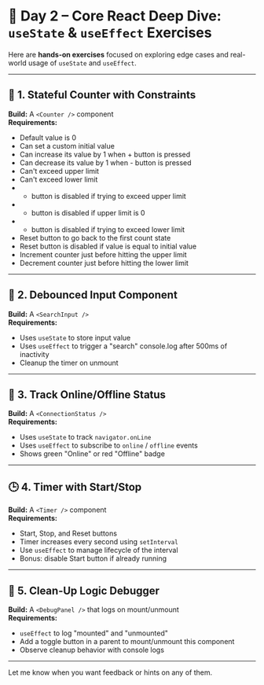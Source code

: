 # 🚧 Day 2 – Core React Deep Dive: `useState` & `useEffect` Exercises

Here are **hands-on exercises** focused on exploring edge cases and real-world usage of `useState` and `useEffect`.

---

## 🧪 1. Stateful Counter with Constraints

**Build:** A `<Counter />` component  
**Requirements:**
- Default value is 0
- Can set a custom initial value
- Can increase its value by 1 when + button is pressed
- Can decrease its value by 1 when - button is pressed
- Can't exceed upper limit
- Can't exceed lower limit
- + button is disabled if trying to exceed upper limit
- + button is disabled if upper limit is 0
- - button is disabled if trying to exceed lower limit
- Reset button to go back to the first count state
- Reset button is disabled if value is equal to initial value
- Increment counter just before hitting the upper limit
- Decrement counter just before hitting the lower limit

---

## 🔁 2. Debounced Input Component

**Build:** A `<SearchInput />`  
**Requirements:**
- Uses `useState` to store input value
- Uses `useEffect` to trigger a "search" console.log after 500ms of inactivity
- Cleanup the timer on unmount

---

## 📶 3. Track Online/Offline Status

**Build:** A `<ConnectionStatus />`  
**Requirements:**
- Uses `useState` to track `navigator.onLine`
- Uses `useEffect` to subscribe to `online` / `offline` events
- Shows green "Online" or red "Offline" badge

---

## 🕒 4. Timer with Start/Stop

**Build:** A `<Timer />` component  
**Requirements:**
- Start, Stop, and Reset buttons
- Timer increases every second using `setInterval`
- Use `useEffect` to manage lifecycle of the interval
- Bonus: disable Start button if already running

---

## 🧹 5. Clean-Up Logic Debugger

**Build:** A `<DebugPanel />` that logs on mount/unmount  
**Requirements:**
- `useEffect` to log "mounted" and "unmounted"
- Add a toggle button in a parent to mount/unmount this component
- Observe cleanup behavior with console logs

---

Let me know when you want feedback or hints on any of them.
